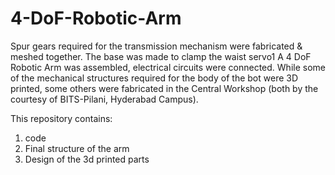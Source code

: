 # 4-DoF-Robotic-Arm

Spur gears required for the transmission mechanism were fabricated & meshed together. The base was made to clamp the waist servo1 
A 4 DoF Robotic Arm was assembled, electrical circuits were connected. While some of the mechanical structures required for the body of the bot were 3D printed, some others were fabricated in the Central Workshop (both by the courtesy of BITS-Pilani, Hyderabad Campus).

This repository contains:
1) code
2) Final structure of the arm
3) Design of the 3d printed parts
